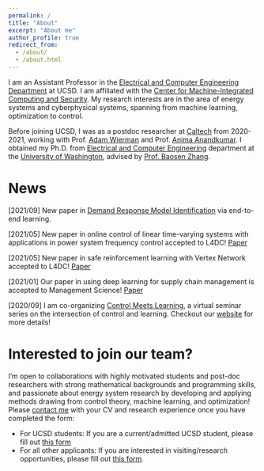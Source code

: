 ```yaml
---
permalink: /
title: "About"
excerpt: "About me"
author_profile: true
redirect_from: 
  - /about/
  - /about.html
---
```


I am an Assistant Professor in the [Electrical and Computer Engineering Department](https://www.ece.ucsd.edu/) at UCSD. I am affiliated with the [Center for Machine-Integrated Computing and Security](http://mics.ucsd.edu/). My research interests are in the area of energy systems and cyberphysical systems, spanning from machine learning, optimization to control. 


Before joining UCSD, I was as a postdoc researcher at [Caltech](http://www.cms.caltech.edu/) from 2020-2021, working with Prof. [Adam Wierman](http://users.cms.caltech.edu/~adamw/) and Prof. [Anima Anandkumar](http://tensorlab.cms.caltech.edu/users/anima/). I obtained my Ph.D. from [Electrical and Computer Engineering](https://www.ece.uw.edu/) department at the [University of Washington](https://www.washington.edu/), advised by [Prof. Baosen Zhang](https://zhangbaosen.github.io/). 


News
======
[2021/09] New paper in [Demand Response Model Identification](https://arxiv.org/pdf/2109.00741.pdf) via end-to-end learning.

[2021/05] New paper in online control of linear time-varying systems with applications in power system frequency control accepted to L4DC! [Paper](http://proceedings.mlr.press/v144/qu21a/qu21a.pdf) 

[2021/05] New paper in safe reinforcement learning with Vertex Network accepted to L4DC! [Paper](http://proceedings.mlr.press/v144/zheng21a/zheng21a.pdf)

[2021/01] Our paper in using deep learning for supply chain management is accepted to Management Science! [Paper](https://papers.ssrn.com/sol3/papers.cfm?abstract_id=3737780)

[2020/09] I am co-organizing [Control Meets Learning](https://www.youtube.com/channel/UCpo7ZjrPAr-wTKbJl3jDOVg/videos), a virtual seminar series on the intersection of control and learning. Checkout our [website](https://sites.google.com/view/control-meets-learning) for more details!


Interested to join our team?
======
I’m open to collaborations with highly motivated students and post-doc researchers with strong mathematical backgrounds and programming skills, and passionate about energy system research by developing and applying methods drawing from control theory, machine learning, and optimization! Please [contact me](yyshi@eng.ucsd.edu) with your CV and research experience once you have completed the form:
* For UCSD students: If you are a current/admitted UCSD student, please fill out [this form](https://docs.google.com/forms/d/e/1FAIpQLScX8m6OttBUpNiU3cbia3zbTtyW84z_SkIwZM33G9s5qiNyGQ/viewform?usp=pp_url)
* For all other applicants: If you are interested in visiting/research opportunities, please fill out [this form](https://docs.google.com/forms/d/e/1FAIpQLSd1vDHzeTV2mGnMhd5jHFDDrnis4-II_Ws4G_bsL-Pc_Ici8g/viewform?usp=pp_url).

